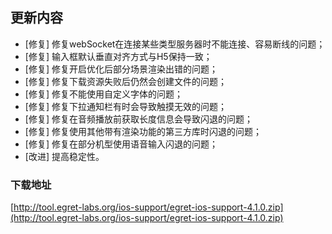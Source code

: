 ## 更新内容

* [修复] 修复webSocket在连接某些类型服务器时不能连接、容易断线的问题；
* [修复] 输入框默认垂直对齐方式与H5保持一致；
* [修复] 修复开启优化后部分场景渲染出错的问题；
* [修复] 修复下载资源失败后仍然会创建文件的问题；
* [修复] 修复不能使用自定义字体的问题；
* [修复] 修复下拉通知栏有时会导致触摸无效的问题；
* [修复] 修复在音频播放前获取长度信息会导致闪退的问题；
* [修复] 修复使用其他带有渲染功能的第三方库时闪退的问题；
* [修复] 修复在部分机型使用语音输入闪退的问题；
* [改进] 提高稳定性。



### 下载地址

[http://tool.egret-labs.org/ios-support/egret-ios-support-4.1.0.zip](http://tool.egret-labs.org/ios-support/egret-ios-support-4.1.0.zip)
